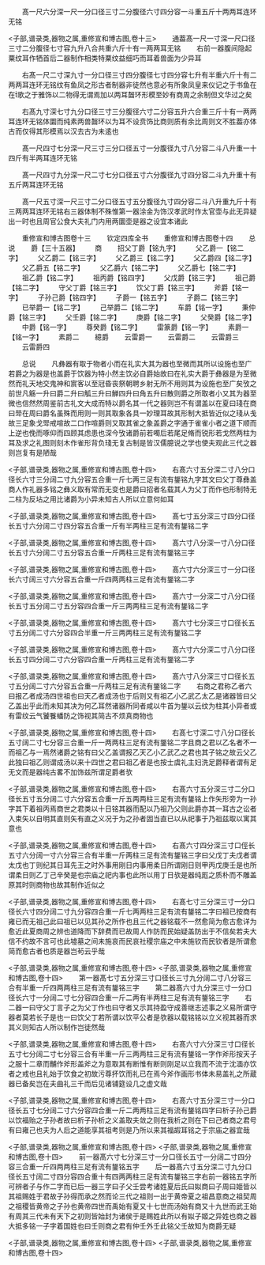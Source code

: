 <!-- { "loadSidebar": true } -->
　　髙一尺六分深一尺一分口径三寸二分腹径六寸四分容一斗重五斤十两两耳连环无铭

<子部,谱录类,器物之属,重修宣和博古图,卷十三>
　　通葢髙一尺一寸深一尺口径三寸二分腹径七寸容九升八合共重六斤十有一两两耳无铭
　　右前一器腹间隐起粟纹耳作牺首后二器制作相类特粟纹益细巧而耳着兽面为少异耳


　　右髙一尺二寸深九寸一分口径三寸四分腹径七寸四分容七升有半重六斤十有二两两耳连环无铭纹有鱼凤之形古者制器非徒然也意必有所象凤皇来仪记之于书鱼在在歌之于雅饰以二物得无谓焉加以两耳齧环形模至妙有商周之余制但文华过之矣

　　右髙九寸深七寸九分口径三寸三分腹径六寸二分容五升六合重三斤十有一两两耳连环无铭体圜而纯素两兽齧环以为耳不设贲饰比商则质有余比周则文不胜葢亦体古而仅得其形模焉以汉去古为未逺也

　　髙一尺四寸七分深一尺三寸三分口径五寸一分腹径九寸八分容二斗八升重一十四斤有半两耳连环无铭

　　髙一尺四寸九分深一尺二寸七分口径五寸六分腹径九寸四分容二斗九升重十有五斤两耳连环无铭

　　髙一尺五寸深一尺三寸二分口径五寸五分腹径九寸四分容二斗八升重九斤十有三两两耳连环无铭右三器体制不殊惟第一器涂金为饰汉孝武时作太官壶与此无异疑出一时也且周官公食大夫礼门内用两圜壶是器之设宜本诸此

　　重修宣和博古图卷十三
　　钦定四库全书
　　重修宣和博古图卷十四
　　总说
　　爵【三十五器】
　　商
　　招父丁爵【铭九字】
　　父乙爵一【铭二字】
　　父乙爵二【铭三字】
　　父乙爵三【铭二字】
　　父乙爵四【铭二字】
　　父乙爵五【铭二字】
　　父乙爵六【铭二字】
　　父乙爵七【铭二字】
　　祖乙爵【铭二字】
　　祖丙爵【铭四字】
　　父戊爵【铭三字】
　　祖己爵【铭二字】
　　守父丁爵【铭三字】
　　饮父丁爵【铭三字】
　　斧爵【铭一字】
　　子孙己爵【铭四字】
　　子爵一【铭五字】
　　子爵二【铭三字】
　　已举爵一【铭二字】
　　己举爵二【铭二字】
　　车爵【铭一字】
　　秉仲爵【铭三字】
　　父壬爵【铭二字】
　　庚爵【铭二字】
　　父癸爵【铭二字】
　　中爵【铭一字】
　　尊癸爵【铭二字】
　　雷篆爵【铭一字】
　　素爵一【铭一字】
　　素爵二
　　繶爵
　　云雷爵一
　　云雷爵二
　　云雷爵三
　　云雷爵四

　　总说
　　凡彝器有取于物者小而在礼实大其为器也至微而其所以设施也至广若爵之为器是也盖爵于饮器为特小然主饮必自爵始故曰在礼实大爵于彝器是为至微然而礼天地交鬼神和賔客以至冠昏丧祭朝聘乡射无所不用则其为设施也至广矣攷之前世凡觞一升曰爵二升曰觚三升曰觯四升曰角五升曰散则爵之所取者小又其为器至微也信然然周鉴前古礼文大成而特以爵名其一代之器则岂不有谓盖以在夏曰琖在商曰斝在周曰爵名虽殊而用则一则其取象各具一妙理耳故其形制大抵皆近似之琖从戋故三足象戈斝戒喧故二口作喧爵则又取其雀之象盖爵之字通于雀雀小者之道下顺而上逆也俛而啄仰而四顾其虑患也深今攷诸爵前若噣后若尾足脩而锐形若戈然两柱为耳及求之礼图则刻木作雀形背负琖无复古制是皆汉儒臆说之学也使夫观此三代之器则岂复有是陋哉

<子部,谱录类,器物之属,重修宣和博古图,卷十四>
　　右髙六寸五分深二寸八分口径长六寸三分阔二寸九分容五合重一斤七两三足有流有鋬铭九字其文曰父丁尊彝盖商人作礼器多铭之彝义取有常而无变也是爵曰招者名载其人为父丁而作也形制特无二柱为反坫之用比诸爵为小异未知古人所以立意何如耳

<子部,谱录类,器物之属,重修宣和博古图,卷十四>
　　髙七寸五分深三寸四分口径长五寸六分阔二寸四分容五合重一斤有半两柱三足有流有鋬铭二字

<子部,谱录类,器物之属,重修宣和博古图,卷十四>
　　髙六寸八分深一寸八分口径长五寸六分阔二寸五分容五合重一斤两柱三足有流有鋬铭三字

<子部,谱录类,器物之属,重修宣和博古图,卷十四>
　　髙六寸六分深三寸一分口径长六寸阔三寸六分容五合重一斤四两两柱三足有流有鋬铭二字

<子部,谱录类,器物之属,重修宣和博古图,卷十四>
　　髙六寸一分深二寸八分口径长五寸五分阔二寸五分容四合重一斤三两两柱三足有流有鋬铭二字

<子部,谱录类,器物之属,重修宣和博古图,卷十四>
　　髙六寸七分深三寸口径长五寸五分阔二寸六分容四合半重一斤三两两柱三足有流有鋬铭二字

<子部,谱录类,器物之属,重修宣和博古图,卷十四>
　　髙六寸六分深二寸八分口径长五寸四分阔二寸六分容四合重一斤两柱三足有流有鋬铭二字

<子部,谱录类,器物之属,重修宣和博古图,卷十四>
　　髙六寸八分深三寸口径长五寸五分阔二寸六分容五合重一斤两柱三足有流有鋬铭二字
　　右商之君称乙者六曰报乙者成汤四世祖也曰天乙者成汤也于后则又有祖乙小乙武乙太乙是诸器皆曰父乙盖出乎此而未知其决为何乙耳然诸器所同者咸以牛首为鋬以云纹为柱其小异者或有雷纹云气饕餮蟠防之饰视其简古不烦真商物也

<子部,谱录类,器物之属,重修宣和博古图,卷十四>
　　右髙七寸深二寸八分口径长五寸阔二寸七分容三合重一斤一两两柱三足有流有鋬铭二字且商之君以乙名者不一而祖乙与一焉然诸爵之铭有曰父乙盖谓报乙天乙小乙武乙之君也其子铭之故云父乙此独曰祖乙则谓成汤以来十四世之君曰祖乙者是也按士虞礼主妇洗足爵释者谓有足无文而是器纯古畧不加饰兹所谓足爵者欤

<子部,谱录类,器物之属,重修宣和博古图,卷十四>
　　右髙六寸五分深三寸二分口径长五寸五分阔二寸六分容五合重一斤五两两柱三足有流有鋬铭上作矢形旁为一孙字其下着祖丙焉商世之君类以十日铭其器而配以乃祖乃父则此爵亦其一耳古之讼者入束矢以自明其直则矢有直之义况于为之孙者固当直已以从祀事于乃祖兹取以寓其意也

<子部,谱录类,器物之属,重修宣和博古图,卷十四>
　　右髙六寸四分深三寸口俓长五寸六分阔一寸六分容三合有半重一斤两柱三足有流有鋬铭三字曰父戊丁夫戊者谓太戊也丁则纪其日耳先王之时外事用刚日内事用柔日所谓刚日则甲丙戊庚壬是也所谓柔日则乙丁己辛癸是也宗庙之祀内事也此所以用丁日欤是器纯厖之质朴而不雕盖原其时则商物也故其制作近似之

<子部,谱录类,器物之属,重修宣和博古图,卷十四>
　　右髙七寸三分深三寸一分口径长六寸四分阔二寸九分容四合重一斤七两两柱三足有流有鋬铭二字曰祖已按商有雍已而无祖己此曰祖已以见其孙之所作也且三代之器铭载不一然愈简为愈古愈详为愈近此夏商周之辨也道降而下辞费而已故周人作防而民始疑盖防出于不信矣若夫大信不约故不言可也此墟墓之间未施哀而民哀社稷宗庙之中未施钦而民钦者是所谓愈简而愈古者也质是器岂茍云乎哉

<子部,谱录类,器物之属,重修宣和博古图,卷十四>
<子部,谱录类,器物之属,重修宣和博古图,卷十四>
　　第一器髙七寸五分深三寸口径长三寸九分阔二寸八分容三合有半重一斤四两两柱三足有流有鋬铭三字
　　第二器髙六寸九分深三寸一分口径长六寸一分阔二寸七分容四合重一斤二两有半两柱三足有流有鋬铭三字
　　右二器一曰守父丁言子之为父丁作也曰守者又示其持盈守成善继志述事之义易所谓守器者莫若长子是也一曰饮父丁若所谓以饮平公者是欤器以载铭铭以立义视其器而求其义则知古人所以制作岂徒然哉

<子部,谱录类,器物之属,重修宣和博古图,卷十四>
　　右髙六寸六分深三寸口径长五寸七分阔二寸七分容三合有半重一斤三两两柱三足有流有鋬铭一字作斧形按天子之服十二章而黼作斧形盖斧之为意取其有断惟有断则刚足以立我而不流于沈湎亦饮者之戒也且礼始于饮食之初故污尊抔饮而礼已在焉今斧作画形书体未易盖礼之所蔵器已备矣岂在夫曲礼三千而后见诸铺筵设几之虚文哉

<子部,谱录类,器物之属,重修宣和博古图,卷十四>
　　右髙六寸五分深三寸一分口径长五寸七分阔二寸六分容四合重一斤二两两柱三足有流有鋬铭四字曰析子孙己爵以饮福贻之子孙者故曰析子孙析之义盖取夫敛之则在我析之则在下曰己者商之君号有曰雍己也夫为人后之道能享其祖考则是乃所以来其福嘏耳铭之于宗庙之器宜哉

<子部,谱录类,器物之属,重修宣和博古图,卷十四>
<子部,谱录类,器物之属,重修宣和博古图,卷十四>
　　前一器髙六寸七分深三寸一分口径长五寸一分阔二寸四分容三合重一斤四两两柱三足有流有鋬铭五字
　　后一器髙六寸五分深二寸九分口径长五寸阔二寸四分容四合重十有四两两柱三足有流有鋬铭三字右前一器铭五字所可辨者子与作二字而已后一器三字曰子父壬尝考诸姓夏后氏曰姒商曰子周曰姬皆以其祖赐姓于君故子孙得而承之然而论三代之祖则一出于黄帝夏之祖昌意商之祖契周之祖稷皆黄帝之子孙也黄帝四世而禹始有夏又十七世而汤始有商又十九世而武王始有周其三代未有天下之初则皆始封为诸侯于是赐姓此所以有姒子姬之异姓也商之器大抵多铭一子字着国姓也曰壬则商之君有仲壬外壬此铭父壬故知为商爵无疑

<子部,谱录类,器物之属,重修宣和博古图,卷十四>
<子部,谱录类,器物之属,重修宣和博古图,卷十四>

